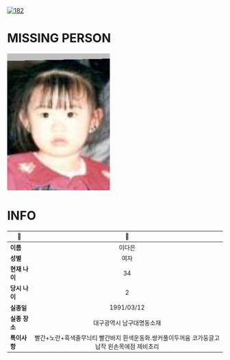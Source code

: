 [![182](https://img.shields.io/badge/%EC%8B%A4%EC%A2%85%EC%8B%A0%EA%B3%A0%EB%8A%94%20%EA%B5%AD%EB%B2%88%EC%97%86%EC%9D%B4-182-blue)](http://safe182.go.kr/index.do)

# MISSING PERSON

<img src="./missing_person.jpg">

# INFO

|🔑|💎|
|--|:--:|
|**이름**|이다은|
|**성별**|여자|
|**현재 나이**|34|
|**당시 나이**|2|
|**실종일**|1991/03/12|
|**실종 장소**|대구광역시 남구대명동소재  |
|**특이사항**|빨간+노란+흑색줄무늬티 빨간바지 흰색운동화.쌍커풀이두꺼움 코가둥글고납작 왼손목에점 제비초리|
